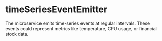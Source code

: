 # timeSeriesEventEmitter
The microservice emits time-series events at regular intervals. These events could represent metrics like temperature, CPU usage, or financial stock data.
